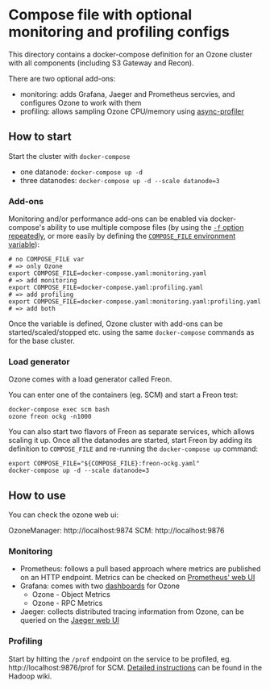 <!---
  Licensed under the Apache License, Version 2.0 (the "License");
  you may not use this file except in compliance with the License.
  You may obtain a copy of the License at

   http://www.apache.org/licenses/LICENSE-2.0

  Unless required by applicable law or agreed to in writing, software
  distributed under the License is distributed on an "AS IS" BASIS,
  WITHOUT WARRANTIES OR CONDITIONS OF ANY KIND, either express or implied.
  See the License for the specific language governing permissions and
  limitations under the License. See accompanying LICENSE file.
-->

# Compose file with optional monitoring and profiling configs

This directory contains a docker-compose definition for an Ozone cluster with all components (including S3 Gateway and Recon).

There are two optional add-ons:

 * monitoring: adds Grafana, Jaeger and Prometheus sercvies, and configures Ozone to work with them
 * profiling: allows sampling Ozone CPU/memory using [async-profiler](https://github.com/jvm-profiling-tools/async-profiler)

## How to start

Start the cluster with `docker-compose`

 * one datanode: `docker-compose up -d`
 * three datanodes: `docker-compose up -d --scale datanode=3`

### Add-ons

Monitoring and/or performance add-ons can be enabled via docker-compose's ability to use multiple compose files (by using the [`-f` option repeatedly](https://docs.docker.com/compose/reference/overview/#specifying-multiple-compose-files), or more easily by defining the [`COMPOSE_FILE` environment variable](https://docs.docker.com/compose/reference/envvars/#compose_file)):

```
# no COMPOSE_FILE var                                                  # => only Ozone
export COMPOSE_FILE=docker-compose.yaml:monitoring.yaml                # => add monitoring
export COMPOSE_FILE=docker-compose.yaml:profiling.yaml                 # => add profiling
export COMPOSE_FILE=docker-compose.yaml:monitoring.yaml:profiling.yaml # => add both
```

Once the variable is defined, Ozone cluster with add-ons can be started/scaled/stopped etc. using the same `docker-compose` commands as for the base cluster.

### Load generator

Ozone comes with a load generator called Freon.

You can enter one of the containers (eg. SCM) and start a Freon test:

```
docker-compose exec scm bash
ozone freon ockg -n1000
```

You can also start two flavors of Freon as separate services, which allows scaling it up.  Once all the datanodes are started, start Freon by adding its definition to `COMPOSE_FILE` and re-running the `docker-compose up` command:

```
export COMPOSE_FILE="${COMPOSE_FILE}:freon-ockg.yaml"
docker-compose up -d --scale datanode=3
```

## How to use

You can check the ozone web ui:

OzoneManager: http://localhost:9874
SCM: http://localhost:9876

### Monitoring

 * Prometheus: follows a pull based approach where metrics are published on an HTTP endpoint.  Metrics can be checked on [Prometheus' web UI](http://localhost:9090/)
 * Grafana: comes with two [dashboards](http://localhost:3000) for Ozone
   * Ozone - Object Metrics
   * Ozone - RPC Metrics
 * Jaeger: collects distributed tracing information from Ozone, can be queried on the [Jaeger web UI](http://localhost:16686)

### Profiling

Start by hitting the `/prof` endpoint on the service to be profiled, eg. http://localhost:9876/prof for SCM.  [Detailed instructions](https://cwiki.apache.org/confluence/display/HADOOP/Java+Profiling+of+Ozone) can be found in the Hadoop wiki.
